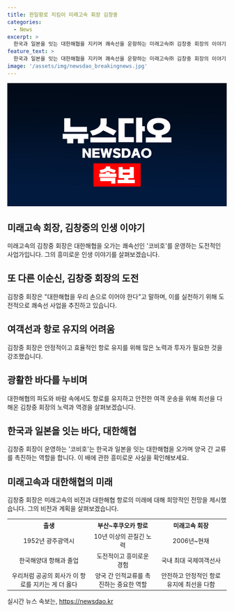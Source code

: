 ```yaml
---
title: 한일항로 지킴이 미래고속 회장 김창중
categories:
  - News
excerpt: >
  한국과 일본을 잇는 대한해협을 지키며 쾌속선을 운항하는 미래고속㈜ 김창중 회장의 이야기. 10년 넘게 한일 항로를 지킨 뚝심의 인물로, 선장들을 양성하는 데 3년이 걸리는 등 험난한 여정을 이야기하고 있다. 대한해협 항로를 공공자산으로 보며 쾌속선을 통해 양국 교류의 핵심 속성을 부각하며, 파도를 이해하기 위해 선장들을 하와이로 보내 연수시킨 경험 등을 전하며, 김 회장의 도전정신과 충무공 이순신 장군의 가르침이 어떻게 그의 삶에 반영되는지를 담고 있다. 지금은 공공의 자산으로서 대한민국을 대표하는 면모로서 쾌속선을 운항하고 있지만 여전히 경영상 어려움을 겪고 있는 그의 이야기를 담고 있다.
feature_text: >
  한국과 일본을 잇는 대한해협을 지키며 쾌속선을 운항하는 미래고속㈜ 김창중 회장의 이야기. 10년 넘게 한일 항로를 지킨 뚝심의 인물로, 선장들을 양성하는 데 3년이 걸리는 등 험난한 여정을 이야기하고 있다. 대한해협 항로를 공공자산으로 보며 쾌속선을 통해 양국 교류의 핵심 속성을 부각하며, 파도를 이해하기 위해 선장들을 하와이로 보내 연수시킨 경험 등을 전하며, 김 회장의 도전정신과 충무공 이순신 장군의 가르침이 어떻게 그의 삶에 반영되는지를 담고 있다. 지금은 공공의 자산으로서 대한민국을 대표하는 면모로서 쾌속선을 운항하고 있지만 여전히 경영상 어려움을 겪고 있는 그의 이야기를 담고 있다.
image: '/assets/img/newsdao_breakingnews.jpg'
---
```


<p><img src="/assets/img/newsdao_breakingnews.jpg" alt="pcversion 속보" /></p>

<h2 data-ke-size="size26">미래고속 회장, 김창중의 인생 이야기</h2>

<p data-ke-size="size16">미래고속의 김창중 회장은 대한해협을 오가는 쾌속선인 '코비호'를 운영하는 도전적인 사업가입니다. 그의 흥미로운 인생 이야기를 살펴보겠습니다.</p>

<h2 data-ke-size="size24">또 다른 이순신, 김창중 회장의 도전</h2>

<p data-ke-size="size16">김창중 회장은 "대한해협을 우리 손으로 이어야 한다"고 말하며, 이를 실천하기 위해 도전적으로 쾌속선 사업을 추진하고 있습니다.</p>

<h2 data-ke-size="size24">여객선과 항로 유지의 어려움</h2>

<p data-ke-size="size16">김창중 회장은 안정적이고 효율적인 항로 유지를 위해 많은 노력과 투자가 필요한 것을 강조했습니다.</p>

<h2 data-ke-size="size24">광활한 바다를 누비며</h2>

<p data-ke-size="size16">대한해협의 파도와 바람 속에서도 항로를 유지하고 안전한 여객 운송을 위해 최선을 다해온 김창중 회장의 노력과 역경을 살펴보겠습니다.</p>

<h2 data-ke-size="size24">한국과 일본을 잇는 바다, 대한해협</h2>

<p data-ke-size="size16">김창중 회장이 운영하는 '코비호'는 한국과 일본을 잇는 대한해협을 오가며 양국 간 교류를 촉진하는 역할을 합니다. 이 배에 관한 흥미로운 사실을 확인해보세요.</p>

<h2 data-ke-size="size24">미래고속과 대한해협의 미래</h2>

<p data-ke-size="size16">김창중 회장은 미래고속의 비전과 대한해협 항로의 미래에 대해 희망적인 전망을 제시했습니다. 그의 비전과 계획을 살펴보겠습니다.</p>

<table>
    <tr>
        <th style="text-align: center; height: 17px;"><b>출생</b></th>
        <th style="text-align: center; height: 17px;"><b>부산~후쿠오카 항로</b></th>
        <th style="text-align: center; height: 17px;"><b>미래고속 회장</b></th>
    </tr>
    <tr>
        <td style="text-align: center; height: 17px;">1952년 광주광역시</td>
        <td style="text-align: center; height: 17px;">10년 이상의 끈질긴 노력</td>
        <td style="text-align: center; height: 17px;">2006년~현재</td>
    </tr>
    <tr>
        <td style="text-align: center; height: 17px;">한국해양대 항해과 졸업</td>
        <td style="text-align: center; height: 17px;">도전적이고 흥미로운 경험</td>
        <td style="text-align: center; height: 17px;">국내 최대 국제여객선사</td>
    </tr>
    <tr>
        <td style="text-align: center; height: 17px;">우리처럼 공공의 회사가 이 항로를 지키는 게 더 옳다</td>
        <td style="text-align: center; height: 17px;">양국 간 인적교류를 촉진하는 중요한 역할</td>
        <td style="text-align: center; height: 17px;">안전하고 안정적인 항로 유지에 최선을 다함</td>
</table>
실시간 뉴스 속보는, <a href="https://newsdao.kr" rel="dofollow">https://newsdao.kr</a>



